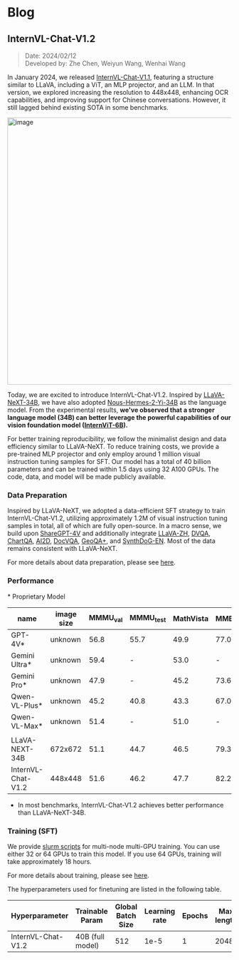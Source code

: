 # Blog

## InternVL-Chat-V1.2

> Date: 2024/02/12<br>
> Developed by: Zhe Chen, Weiyun Wang, Wenhai Wang

In January 2024, we released [InternVL-Chat-V1.1](https://huggingface.co/OpenGVLab/InternVL-Chat-Chinese-V1-1), featuring a structure similar to LLaVA, including a ViT, an MLP projector, and an LLM. In that version, we explored increasing the resolution to 448x448, enhancing OCR capabilities, and improving support for Chinese conversations. However, it still lagged behind existing SOTA in some benchmarks.

<img width="600" alt="image" src="https://github.com/czczup/InternVL-MoE/assets/23737120/9b68aa35-40fd-4e81-9595-d404cbbfc6bd">

Today, we are excited to introduce InternVL-Chat-V1.2. Inspired by [LLaVA-NeXT-34B](https://llava-vl.github.io/blog/2024-01-30-llava-next/), we have also adopted [Nous-Hermes-2-Yi-34B](https://huggingface.co/NousResearch/Nous-Hermes-2-Yi-34B) as the language model.
From the experimental results, **we've observed that a stronger language model (34B) can better leverage the powerful capabilities of our vision foundation model ([InternViT-6B](https://huggingface.co/OpenGVLab/InternViT-6B-448px-V1-2)).**

For better training reproducibility, we follow the minimalist design and data efficiency similar to LLaVA-NeXT. To reduce training costs, we provide a pre-trained MLP projector and only employ around 1 million visual instruction tuning samples for SFT. Our model has a total of 40 billion parameters and can be trained within 1.5 days using 32 A100 GPUs. The code, data, and model will be made publicly available.

### Data Preparation

Inspired by LLaVA-NeXT, we adopted a data-efficient SFT strategy to train InternVL-Chat-V1.2, utilizing approximately 1.2M of visual instruction tuning samples in total, all of which are fully open-source. In a macro sense, we build upon [ShareGPT-4V](https://github.com/InternLM/InternLM-XComposer/blob/main/projects/ShareGPT4V/docs/Data.md#prepare-images) and additionally integrate [LLaVA-ZH](https://huggingface.co/datasets/openbmb/llava_zh), [DVQA](https://github.com/kushalkafle/DVQA_dataset), [ChartQA](https://github.com/vis-nlp/ChartQA), [AI2D](https://allenai.org/data/diagrams), [DocVQA](https://www.docvqa.org/datasets), [GeoQA+](https://github.com/SCNU203/GeoQA-Plus), and [SynthDoG-EN](https://huggingface.co/datasets/naver-clova-ix/synthdog-en). Most of the data remains consistent with LLaVA-NeXT.

For more details about data preparation, please see [here](./internvl_chat#prepare-training-datasets).

### Performance

\* Proprietary Model

| name               | image size | MMMU<sub>val</sub> | MMMU<sub>test</sub> | MathVista | MMB  | MMB-CN | MMVP | MME      | ScienceQA | POPE | SEED-IMG | TextVQA | VizWiz | GQA  |
| ------------------ | ---------- | ------------------ | ------------------- | --------- | ---- | ------ | ---- | -------- | --------- | ---- | -------- | ------- | ------ | ---- |
| GPT-4V\*           | unknown    | 56.8               | 55.7                | 49.9      | 77.0 | 73.9   | 38.7 | 1409/517 | -         | -    | 71.6     | 78.0    | -      | -    |
| Gemini Ultra\*     | unknown    | 59.4               | -                   | 53.0      | -    | -      | -    | -        | -         | -    | -        | 82.3    | -      | -    |
| Gemini Pro\*       | unknown    | 47.9               | -                   | 45.2      | 73.6 | 74.3   | 40.7 | 1497/437 | -         | -    | 70.7     | 74.6    | -      | -    |
| Qwen-VL-Plus\*     | unknown    | 45.2               | 40.8                | 43.3      | 67.0 | 70.7   | -    | 1681/502 | -         | -    | 65.7     | 78.9    | -      | -    |
| Qwen-VL-Max\*      | unknown    | 51.4               | -                   | 51.0      | -    | 75.1   | -    | -        | -         | -    | -        | 79.5    | -      | -    |
|                    |            |                    |                     |           |      |        |      |          |           |      |          |         |        |      |
| LLaVA-NEXT-34B     | 672x672    | 51.1               | 44.7                | 46.5      | 79.3 | 79.0   | -    | 1631/397 | 81.8      | 87.7 | 75.9     | 69.5    | 63.8   | 67.1 |
| InternVL-Chat-V1.2 | 448x448    | 51.6               | 46.2                | 47.7      | 82.2 | 81.2   | 56.7 | 1672/509 | 83.3      | 88.0 | TODO     | 69.7    | 60.0   | 64.0 |

- In most benchmarks, InternVL-Chat-V1.2 achieves better performance than LLaVA-NeXT-34B.

### Training (SFT)

We provide [slurm scripts](./internvl_chat/shell/hermes2_yi34b/internvl_chat_v1_2_hermes2_yi34b_448_finetune.sh) for multi-node multi-GPU training. You can use either 32 or 64 GPUs to train this model. If you use 64 GPUs, training will take approximately 18 hours.

For more details about training, please see [here](./internvl_chat#start-training).

The hyperparameters used for finetuning are listed in the following table.

| Hyperparameter     | Trainable Param  | Global Batch Size | Learning rate | Epochs | Max length | Weight decay |
| ------------------ | ---------------- | ----------------- | ------------- | ------ | ---------- | ------------ |
| InternVL-Chat-V1.2 | 40B (full model) | 512               | 1e-5          | 1      | 2048       | 0.05         |
